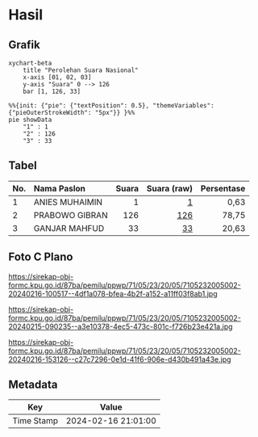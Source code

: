 # Hasil

## Grafik

```mermaid
xychart-beta
    title "Perolehan Suara Nasional"
    x-axis [01, 02, 03]
    y-axis "Suara" 0 --> 126
    bar [1, 126, 33]
```

```mermaid
%%{init: {"pie": {"textPosition": 0.5}, "themeVariables": {"pieOuterStrokeWidth": "5px"}} }%%
pie showData
    "1" : 1
    "2" : 126
    "3" : 33
```

## Tabel

| No. | Nama Paslon    | Suara | Suara (raw) | Persentase |
|:--- |:-------------- | -----:| -----------:| ----------:|
| 1   | ANIES MUHAIMIN | 1     | [1][p-1]    | 0,63       |
| 2   | PRABOWO GIBRAN | 126   | [126][p-2]  | 78,75      |
| 3   | GANJAR MAHFUD  | 33    | [33][p-3]   | 20,63      |


[p-1]: https://github.com/gigit-pemilu/pemilu-2024/blob/main/pilpres/hitung-suara/sub/71-sulawesi-utara/sub/05-minahasa-selatan/sub/23-suluun-tareran/sub/2005-suluun-empat/sub/002-tps/sub/paslon-1.txt
[p-2]: https://github.com/gigit-pemilu/pemilu-2024/blob/main/pilpres/hitung-suara/sub/71-sulawesi-utara/sub/05-minahasa-selatan/sub/23-suluun-tareran/sub/2005-suluun-empat/sub/002-tps/sub/paslon-2.txt
[p-3]: https://github.com/gigit-pemilu/pemilu-2024/blob/main/pilpres/hitung-suara/sub/71-sulawesi-utara/sub/05-minahasa-selatan/sub/23-suluun-tareran/sub/2005-suluun-empat/sub/002-tps/sub/paslon-3.txt

## Foto C Plano

https://sirekap-obj-formc.kpu.go.id/87ba/pemilu/ppwp/71/05/23/20/05/7105232005002-20240216-100517--4df1a078-bfea-4b2f-a152-a11ff03f8ab1.jpg

https://sirekap-obj-formc.kpu.go.id/87ba/pemilu/ppwp/71/05/23/20/05/7105232005002-20240215-090235--a3e10378-4ec5-473c-801c-f726b23e421a.jpg

https://sirekap-obj-formc.kpu.go.id/87ba/pemilu/ppwp/71/05/23/20/05/7105232005002-20240216-153126--c27c7296-0e1d-41f6-906e-d430b491a43e.jpg


## Metadata

| Key        | Value               |
| ---------- | ------------------- |
| Time Stamp | 2024-02-16 21:01:00 |




